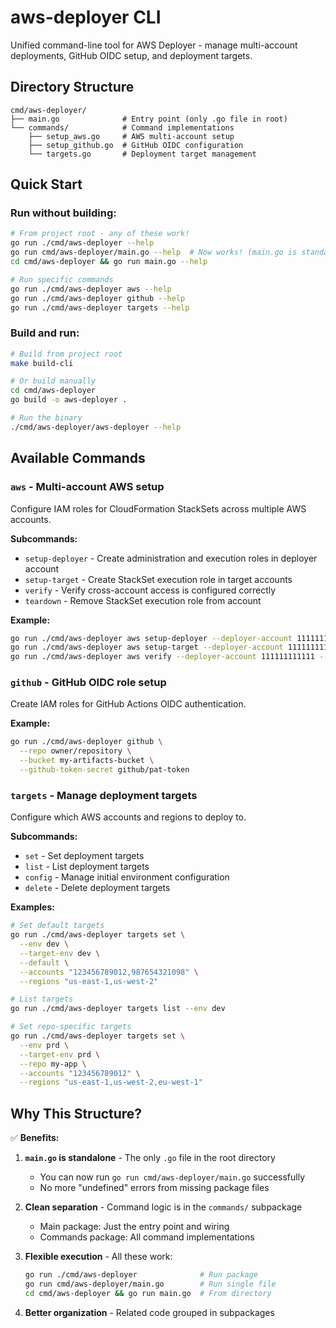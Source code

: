 # aws-deployer CLI

Unified command-line tool for AWS Deployer - manage multi-account deployments, GitHub OIDC setup, and deployment targets.

## Directory Structure

```
cmd/aws-deployer/
├── main.go              # Entry point (only .go file in root)
└── commands/            # Command implementations
    ├── setup_aws.go     # AWS multi-account setup
    ├── setup_github.go  # GitHub OIDC configuration
    └── targets.go       # Deployment target management
```

## Quick Start

### Run without building:
```bash
# From project root - any of these work!
go run ./cmd/aws-deployer --help
go run cmd/aws-deployer/main.go --help  # Now works! (main.go is standalone)
cd cmd/aws-deployer && go run main.go --help

# Run specific commands
go run ./cmd/aws-deployer aws --help
go run ./cmd/aws-deployer github --help
go run ./cmd/aws-deployer targets --help
```

### Build and run:
```bash
# Build from project root
make build-cli

# Or build manually
cd cmd/aws-deployer
go build -o aws-deployer .

# Run the binary
./cmd/aws-deployer/aws-deployer --help
```

## Available Commands

### `aws` - Multi-account AWS setup
Configure IAM roles for CloudFormation StackSets across multiple AWS accounts.

**Subcommands:**
- `setup-deployer` - Create administration and execution roles in deployer account
- `setup-target` - Create StackSet execution role in target accounts
- `verify` - Verify cross-account access is configured correctly
- `teardown` - Remove StackSet execution role from account

**Example:**
```bash
go run ./cmd/aws-deployer aws setup-deployer --deployer-account 111111111111
go run ./cmd/aws-deployer aws setup-target --deployer-account 111111111111
go run ./cmd/aws-deployer aws verify --deployer-account 111111111111 --target-account 222222222222
```

### `github` - GitHub OIDC role setup
Create IAM roles for GitHub Actions OIDC authentication.

**Example:**
```bash
go run ./cmd/aws-deployer github \
  --repo owner/repository \
  --bucket my-artifacts-bucket \
  --github-token-secret github/pat-token
```

### `targets` - Manage deployment targets
Configure which AWS accounts and regions to deploy to.

**Subcommands:**
- `set` - Set deployment targets
- `list` - List deployment targets
- `config` - Manage initial environment configuration
- `delete` - Delete deployment targets

**Examples:**
```bash
# Set default targets
go run ./cmd/aws-deployer targets set \
  --env dev \
  --target-env dev \
  --default \
  --accounts "123456789012,987654321098" \
  --regions "us-east-1,us-west-2"

# List targets
go run ./cmd/aws-deployer targets list --env dev

# Set repo-specific targets
go run ./cmd/aws-deployer targets set \
  --env prd \
  --target-env prd \
  --repo my-app \
  --accounts "123456789012" \
  --regions "us-east-1,us-west-2,eu-west-1"
```

## Why This Structure?

✅ **Benefits:**

1. **`main.go` is standalone** - The only `.go` file in the root directory
   - You can now run `go run cmd/aws-deployer/main.go` successfully
   - No more "undefined" errors from missing package files

2. **Clean separation** - Command logic is in the `commands/` subpackage
   - Main package: Just the entry point and wiring
   - Commands package: All command implementations

3. **Flexible execution** - All these work:
   ```bash
   go run ./cmd/aws-deployer              # Run package
   go run cmd/aws-deployer/main.go        # Run single file
   cd cmd/aws-deployer && go run main.go  # From directory
   ```

4. **Better organization** - Related code grouped in subpackages
